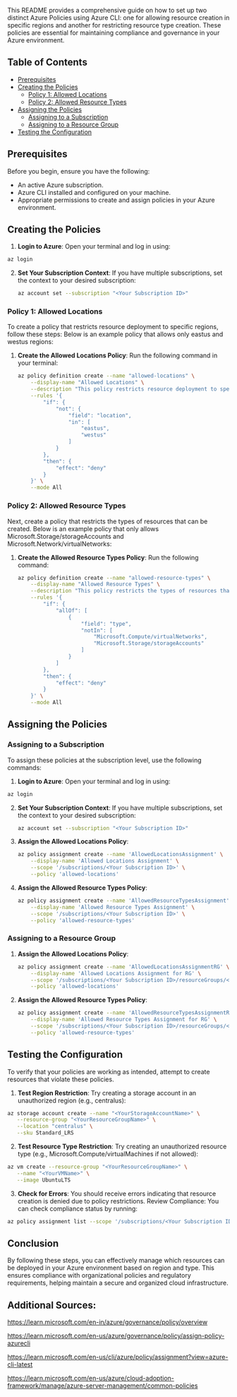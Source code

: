 This README provides a comprehensive guide on how to set up two distinct Azure Policies using Azure CLI: one for allowing resource creation in specific regions and another for restricting resource type creation. These policies are essential for maintaining compliance and governance in your Azure environment.

## Table of Contents

- [Prerequisites](#prerequisites)
- [Creating the Policies](#creating-the-policies)
  - [Policy 1: Allowed Locations](#policy-1-allowed-locations)
  - [Policy 2: Allowed Resource Types](#policy-2-allowed-resource-types)
- [Assigning the Policies](#assigning-the-policies)
  - [Assigning to a Subscription](#assigning-to-a-subscription)
  - [Assigning to a Resource Group](#assigning-to-a-resource-group)
- [Testing the Configuration](#testing-the-configuration)

## Prerequisites

Before you begin, ensure you have the following:

- An active Azure subscription.
- Azure CLI installed and configured on your machine.
- Appropriate permissions to create and assign policies in your Azure environment.

## Creating the Policies
1. **Login to Azure**:  Open your terminal and log in using:
 ```bash
az login
   ```
2. **Set Your Subscription Context**: If you have multiple subscriptions, set the context to your desired subscription:

   ```bash
   az account set --subscription "<Your Subscription ID>"
   ```
### Policy 1: Allowed Locations

To create a policy that restricts resource deployment to specific regions, follow these steps:
Below is an example policy that allows only eastus and westus regions:
1. **Create the Allowed Locations Policy**: Run the following command in your terminal:

   ```bash
   az policy definition create --name "allowed-locations" \
       --display-name "Allowed Locations" \
       --description "This policy restricts resource deployment to specified Azure regions." \
       --rules '{
           "if": {
               "not": {
                   "field": "location",
                   "in": [
                       "eastus",
                       "westus"
                   ]
               }
           },
           "then": {
               "effect": "deny"
           }
       }' \
       --mode All
   ```


### Policy 2: Allowed Resource Types

Next, create a policy that restricts the types of resources that can be created.
Below is an example policy that only allows Microsoft.Storage/storageAccounts and Microsoft.Network/virtualNetworks:

1. **Create the Allowed Resource Types Policy**: Run the following command:

   ```bash
   az policy definition create --name "allowed-resource-types" \
       --display-name "Allowed Resource Types" \
       --description "This policy restricts the types of resources that can be deployed." \
       --rules '{
           "if": {
               "allOf": [
                   {
                       "field": "type",
                       "notIn": [
                           "Microsoft.Compute/virtualNetworks",
                           "Microsoft.Storage/storageAccounts"
                       ]
                   }
               ]
           },
           "then": {
               "effect": "deny"
           }
       }' \
       --mode All
   ```

## Assigning the Policies

### Assigning to a Subscription

To assign these policies at the subscription level, use the following commands:
1. **Login to Azure**: Open your terminal and log in using:
 ```bash
az login
   ```
2. **Set Your Subscription Context**: If you have multiple subscriptions, set the context to your desired subscription:

   ```bash
   az account set --subscription "<Your Subscription ID>"
   ```

3. **Assign the Allowed Locations Policy**:

   ```bash
   az policy assignment create --name 'AllowedLocationsAssignment' \
       --display-name 'Allowed Locations Assignment' \
       --scope '/subscriptions/<Your Subscription ID>' \
       --policy 'allowed-locations'
   ```

4. **Assign the Allowed Resource Types Policy**:

   ```bash
   az policy assignment create --name 'AllowedResourceTypesAssignment' \
       --display-name 'Allowed Resource Types Assignment' \
       --scope '/subscriptions/<Your Subscription ID>' \
       --policy 'allowed-resource-types'
   ```

### Assigning to a Resource Group

1. **Assign the Allowed Locations Policy**:

   ```bash
   az policy assignment create --name 'AllowedLocationsAssignmentRG' \
       --display-name 'Allowed Locations Assignment for RG' \
       --scope '/subscriptions/<Your Subscription ID>/resourceGroups/<Your Resource Group Name>' \
       --policy 'allowed-locations'
   ```

2. **Assign the Allowed Resource Types Policy**:

   ```bash
   az policy assignment create --name 'AllowedResourceTypesAssignmentRG' \
       --display-name 'Allowed Resource Types Assignment for RG' \
       --scope '/subscriptions/<Your Subscription ID>/resourceGroups/<Your Resource Group Name>' \
       --policy 'allowed-resource-types'
   ```

## Testing the Configuration

To verify that your policies are working as intended, attempt to create resources that violate these policies.
 1. **Test Region Restriction**: Try creating a storage account in an unauthorized region (e.g., centralus):
 ```bash
az storage account create --name "<YourStorageAccountName>" \
    --resource-group "<YourResourceGroupName>" \
    --location "centralus" \
    --sku Standard_LRS
```
2. **Test Resource Type Restriction**: Try creating an unauthorized resource type (e.g., Microsoft.Compute/virtualMachines if not allowed):
 ```bash
az vm create --resource-group "<YourResourceGroupName>" \
    --name "<YourVMName>" \
    --image UbuntuLTS
```
3. **Check for Errors**: You should receive errors indicating that resource creation is denied due to policy restrictions.
Review Compliance: You can check compliance status by running:
 ```bash
az policy assignment list --scope '/subscriptions/<Your Subscription ID>'
```
## Conclusion
By following these steps, you can effectively manage which resources can be deployed in your Azure environment based on region and type. This ensures compliance with organizational policies and regulatory requirements, helping maintain a secure and organized cloud infrastructure.


## Additional Sources:

 https://learn.microsoft.com/en-in/azure/governance/policy/overview

 https://learn.microsoft.com/en-us/azure/governance/policy/assign-policy-azurecli

 https://learn.microsoft.com/en-us/cli/azure/policy/assignment?view=azure-cli-latest

 https://learn.microsoft.com/en-us/azure/cloud-adoption-framework/manage/azure-server-management/common-policies
